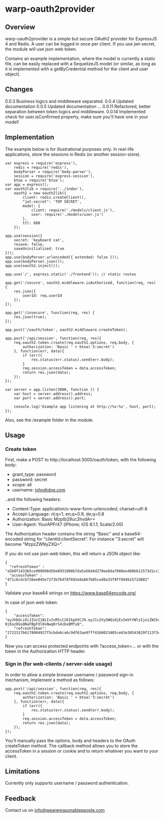 # warp-oauth2provider

## Overview
warp-oauth2provider is a simple but secure OAuth2 provider for ExpressJS 4 and Redis. A user can be logged in once per client.
If you use jwt-secret, the module will use json web token.

Contains an example implementation, where the model is currently a static file, can be easily replaced with a SequelizeJS model (or similar, as long as it is implemented with a getByCredential method for the client and user object).

## Changes
0.0.3 Business logics and middleware separated.
0.0.4 Updated documentation
0.0.5 Updated documentation
...
0.0.11 Refactored, better separation between token logics and middleware.
0.0.14 Implemented check for user.isConfirmed property, make sure you'll have one in your model!

## Implementation
The example below is for illustrational purposes only. In real-life applications, store the sessions in Redis (or another session-store).

	var express = require('express'),
	    redis = require('redis'),
	    bodyParser = require('body-parser'),
	    session = require('express-session'),
	    btoa = require('btoa');
	var app = express();
	var oauth2lib = require('../index'),
	    oauth2 = new oauth2lib({
	        client: redis.createClient(),
	        "jwt-secret": 'TOP SECRET',
	        model: {
	            client: require('./models/client.js'),
	            user: require('./models/user.js')
	        },
	        ttl: 600
	    });
	
	app.use(session({
	    secret: 'keyboard cat',
	    resave: false,
	    saveUninitialized: true
	}));
	app.use(bodyParser.urlencoded({ extended: false }));
	app.use(bodyParser.json());
	app.use(oauth2.inject());
	
	app.use('/', express.static('./frontend')); // static routes
	
	app.get('/secure', oauth2.middleware.isAuthorised, function(req, res) {
	    res.json({
	        userId: req.userId
	    });
	});
	
	app.get('/insecure', function(req, res) {
	    res.json(true);
	});
	
	app.post('/oauth/token', oauth2.middleware.createToken);
	
	app.post('/api/session', function(req, res){
	    req.oauth2.token.create(req.oauth2.options, req.body, {
	        authorization: 'Basic ' + btoa('3:secret')
	    }, function(err, data){
	        if (err){
	            res.status(err.status).send(err.body);
	        }
	        req.session.accessToken = data.accessToken;
	        return res.json(data);
	    });
	});
	
	var server = app.listen(3000, function () {
	    var host = server.address().address;
	    var port = server.address().port;
	
	    console.log('Example app listening at http://%s:%s', host, port);
	});

Also, see the /example folder in the module.

## Usage
### Create token
First, make a POST to http://localhost:3000/oauth/token, with the following body:

- grant_type: password
- password: secret
- scope: all
- username: john@doe.com

..and the following headers:

- Content-Type: application/x-www-form-urlencoded; charset=utf-8
- Accept-Language: nl;q=1, en;q=0.9, de;q=0.8
- Authorization: Basic Mzptb29uc2hvdA==
- User-Agent: YourAPP/47 (iPhone; iOS 8.1.1; Scale/2.00)

The Authorization header contains the string "Basic" and a base64-encoded string for "clientId:clientSecret". For instance "3:secret" will become "MzpzZWNyZXQ=".

If you do not use json web token, this will return a JSON object like:

	{
	  "refreshToken" : "a5b0f1433b5ce909698d56e8931008b7da5a58d4d279ee8da7008ee408bb11573d1cc361f7350478fa9a51862341a97ddac73f4f75a13e3e5a9d797224274876",
	  "accessToken" : "471c6cdcb726ee045e72f3b76478f692e8a667b05ced8a33f9ff894b1572d882"
	}
Validate your base64 strings on https://www.base64encode.org/

In case of json web token: 

    {
        "accessToken": "eyJhbGciOiJIUzI1NiIsInR5cCI6IkpXVCJ9.eyJ1c2VySWQiOjEsImVtYWlsIjoiZW1haWwiLCJyb2xlIjoicm9sZSIsInR0bCI6NjAwLCJpYXQiOjE0NjQ2MDE1NDUsImV4cCI6MTQ2NDYwMjE0NX0.Cfr4C9EK-0jKazDGsQNaFBgFdl0sNwq0rS4zbxQMfuQ",
        "refreshToken": "2722317b6178904927f5cbda6ca6c9df63ae9fff4160023405ce63e38543629f113f3cffda94b40717b615e428336a2da41396c357c28a8b4f43837ed89b772e",
    }


Now you can access protected endpoints with ?access_token=... or with the token in the Authorization HTTP header.

### Sign in (for web-clients / server-side usage)
In order to allow a simple browser username / password sign-in mechanism, implement a method as follows:

	app.post('/api/session', function(req, res){
	    req.oauth2.token.create(req.oauth2.options, req.body, {
	        authorization: 'Basic ' + btoa('3:secret')
	    }, function(err, data){
	        if (err){
	            res.status(err.status).send(err.body);
	        }
	        req.session.accessToken = data.accessToken;
	        return res.json(data);
	    });
	});

You'll manually pass the options, body and headers to the OAuth createToken method. The callback method allows you to store the accessToken in a session or cookie and to return whatever you want to your client.

## Limitations
Currently only supports username / password authentication.

## Feedback
Contact us on info@wearereasonablepeople.com